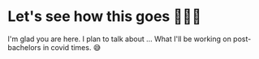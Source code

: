 # Let's see how this goes 🤷🏻‍♀️

I'm glad you are here. I plan to talk about ... What I'll be working on post-bachelors in covid times. 😅
